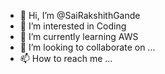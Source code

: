 - 👋 Hi, I’m @SaiRakshithGande
- 👀 I’m interested in Coding
- 🌱 I’m currently learning AWS
- 💞️ I’m looking to collaborate on ...
- 📫 How to reach me ...

<!---
SaiRakshithGande/SaiRakshithGande is a ✨ special ✨ repository because its `README.md` (this file) appears on your GitHub profile.
You can click the Preview link to take a look at your changes.
--->
